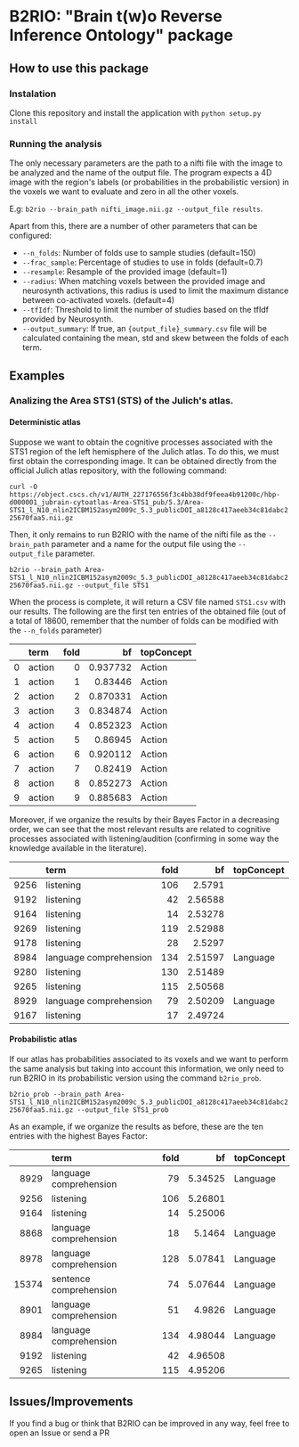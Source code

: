 # B2RIO: "Brain t(w)o Reverse Inference Ontology" package

## How to use this package

### Instalation
Clone this repository and install the application with `python setup.py install`


### Running the analysis
The only necessary parameters are the path to a nifti file with the image to be analyzed and the name of the output file. The program expects a 4D image with the region's labels (or probabilities in the probabilistic version) in the voxels we want to evaluate and zero in all the other voxels.

E.g: `b2rio --brain_path nifti_image.nii.gz --output_file results`.

Apart from this, there are a number of other parameters that can be configured:

- `--n_folds`: Number of folds use to sample studies (default=150)
- `--frac_sample`: Percentage of studies to use in folds (default=0.7)
- `--resample`: Resample of the provided image (default=1)
- `--radius`: When matching voxels between the provided image and neurosynth activations, this radius is used to limit the maximum distance between co-activated voxels. (default=4)
- `--tfIdf`: Threshold to limit the number of studies based on the tfIdf provided by Neurosynth.
- `--output_summary`: If true, an `{output_file}_summary.csv` file will be calculated containing the mean, std and skew between the folds of each term.


## Examples

### Analizing the Area STS1 (STS) of the Julich's atlas.

#### Deterministic atlas

Suppose we want to obtain the cognitive processes associated with the STS1 region of the left hemisphere of the Julich atlas.
To do this, we must first obtain the corresponding image. It can be obtained directly from the official Julich atlas repository, with the following command:

`curl -O https://object.cscs.ch/v1/AUTH_227176556f3c4bb38df9feea4b91200c/hbp-d000001_jubrain-cytoatlas-Area-STS1_pub/5.3/Area-STS1_l_N10_nlin2ICBM152asym2009c_5.3_publicDOI_a8128c417aeeb34c81dabc225670faa5.nii.gz`

Then, it only remains to run B2RIO with the name of the nifti file as the `--brain_path` parameter and a name for the output file using the `--output_file` parameter.

`b2rio --brain_path Area-STS1_l_N10_nlin2ICBM152asym2009c_5.3_publicDOI_a8128c417aeeb34c81dabc225670faa5.nii.gz --output_file STS1`

When the process is complete, it will return a CSV file named `STS1.csv` with our results. The following are the first ten entries of the obtained file (out of a total of 18600, remember that the number of folds can be modified with the `--n_folds` parameter)

|    | term   |   fold |       bf | topConcept   |
|---:|:-------|-------:|---------:|:-------------|
|  0 | action |      0 | 0.937732 | Action       |
|  1 | action |      1 | 0.83446  | Action       |
|  2 | action |      2 | 0.870331 | Action       |
|  3 | action |      3 | 0.834874 | Action       |
|  4 | action |      4 | 0.852323 | Action       |
|  5 | action |      5 | 0.86945  | Action       |
|  6 | action |      6 | 0.920112 | Action       |
|  7 | action |      7 | 0.82419  | Action       |
|  8 | action |      8 | 0.852273 | Action       |
|  9 | action |      9 | 0.885683 | Action       |

Moreover, if we organize the results by their Bayes Factor in a decreasing order, we can see that the most relevant results are related to cognitive processes associated with listening/audition (confirming in some way the knowledge available in the literature).

|      | term                   |   fold |      bf | topConcept   |
|-----:|:-----------------------|-------:|--------:|:-------------|
| 9256 | listening              |    106 | 2.5791  |              |
| 9192 | listening              |     42 | 2.56588 |              |
| 9164 | listening              |     14 | 2.53278 |              |
| 9269 | listening              |    119 | 2.52988 |              |
| 9178 | listening              |     28 | 2.5297  |              |
| 8984 | language comprehension |    134 | 2.51597 | Language     |
| 9280 | listening              |    130 | 2.51489 |              |
| 9265 | listening              |    115 | 2.50568 |              |
| 8929 | language comprehension |     79 | 2.50209 | Language     |
| 9167 | listening              |     17 | 2.49724 |              |


#### Probabilistic atlas

If our atlas has probabilities associated to its voxels and we want to perform the same analysis but taking into account this information, we only need to run B2RIO in its probabilistic version using the command `b2rio_prob`.

`b2rio_prob --brain_path Area-STS1_l_N10_nlin2ICBM152asym2009c_5.3_publicDOI_a8128c417aeeb34c81dabc225670faa5.nii.gz --output_file STS1_prob`

As an example, if we organize the results as before, these are the ten entries with the highest Bayes Factor:

|       | term                   |   fold |      bf | topConcept   |
|------:|:-----------------------|-------:|--------:|:-------------|
|  8929 | language comprehension |     79 | 5.34525 | Language     |
|  9256 | listening              |    106 | 5.26801 |              |
|  9164 | listening              |     14 | 5.25006 |              |
|  8868 | language comprehension |     18 | 5.1464  | Language     |
|  8978 | language comprehension |    128 | 5.07841 | Language     |
| 15374 | sentence comprehension |     74 | 5.07644 | Language     |
|  8901 | language comprehension |     51 | 4.9826  | Language     |
|  8984 | language comprehension |    134 | 4.98044 | Language     |
|  9192 | listening              |     42 | 4.96508 |              |
|  9265 | listening              |    115 | 4.95206 |              |

## Issues/Improvements

If you find a bug or think that B2RIO can be improved in any way, feel free to open an Issue or send a PR